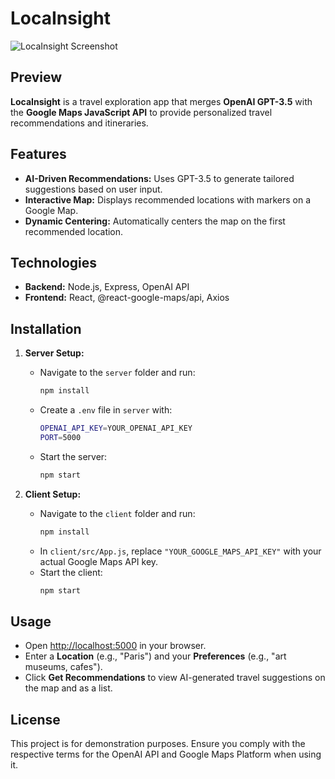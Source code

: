 # LocaInsight
![LocaInsight Screenshot]()

## Preview

**LocaInsight** is a travel exploration app that merges **OpenAI GPT-3.5** with the **Google Maps JavaScript API** to provide personalized travel recommendations and itineraries.

## Features
- **AI-Driven Recommendations:** Uses GPT-3.5 to generate tailored suggestions based on user input.
- **Interactive Map:** Displays recommended locations with markers on a Google Map.
- **Dynamic Centering:** Automatically centers the map on the first recommended location.

## Technologies
- **Backend:** Node.js, Express, OpenAI API
- **Frontend:** React, @react-google-maps/api, Axios


## Installation

1. **Server Setup:**
   - Navigate to the `server` folder and run:
     ```bash
     npm install
     ```
   - Create a `.env` file in `server` with:
     ```bash
     OPENAI_API_KEY=YOUR_OPENAI_API_KEY
     PORT=5000
     ```
   - Start the server:
     ```bash
     npm start
     ```

2. **Client Setup:**
   - Navigate to the `client` folder and run:
     ```bash
     npm install
     ```
   - In `client/src/App.js`, replace `"YOUR_GOOGLE_MAPS_API_KEY"` with your actual Google Maps API key.
   - Start the client:
     ```bash
     npm start
     ```

## Usage
- Open [http://localhost:5000](http://localhost:5000) in your browser.
- Enter a **Location** (e.g., "Paris") and your **Preferences** (e.g., "art museums, cafes").
- Click **Get Recommendations** to view AI-generated travel suggestions on the map and as a list.

## License
This project is for demonstration purposes. Ensure you comply with the respective terms for the OpenAI API and Google Maps Platform when using it.
